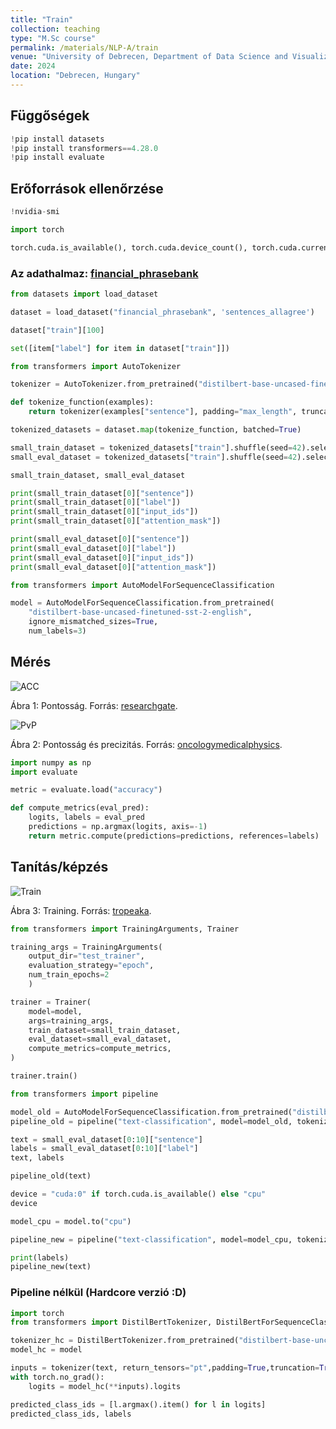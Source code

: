 ```yaml
---
title: "Train"
collection: teaching
type: "M.Sc course"
permalink: /materials/NLP-A/train
venue: "University of Debrecen, Department of Data Science and Visualization"
date: 2024
location: "Debrecen, Hungary"
---
```


## Függőségek

```python
!pip install datasets
!pip install transformers==4.28.0
!pip install evaluate
```

## Erőforrások ellenőrzése

```python
!nvidia-smi
```

```python
import torch

torch.cuda.is_available(), torch.cuda.device_count(), torch.cuda.current_device()
```

### Az adathalmaz: [financial_phrasebank](https://huggingface.co/datasets/financial_phrasebank)

```python
from datasets import load_dataset

dataset = load_dataset("financial_phrasebank", 'sentences_allagree')
```

```python
dataset["train"][100]
```

```python
set([item["label"] for item in dataset["train"]])
```

```python
from transformers import AutoTokenizer

tokenizer = AutoTokenizer.from_pretrained("distilbert-base-uncased-finetuned-sst-2-english")
```

```python
def tokenize_function(examples):
    return tokenizer(examples["sentence"], padding="max_length", truncation=True)

tokenized_datasets = dataset.map(tokenize_function, batched=True)
```

```python
small_train_dataset = tokenized_datasets["train"].shuffle(seed=42).select(range(1000))
small_eval_dataset = tokenized_datasets["train"].shuffle(seed=42).select(range(1000,1200)) 
```

```python
small_train_dataset, small_eval_dataset 
```

```python
print(small_train_dataset[0]["sentence"])
print(small_train_dataset[0]["label"])
print(small_train_dataset[0]["input_ids"])
print(small_train_dataset[0]["attention_mask"])
```

```python
print(small_eval_dataset[0]["sentence"])
print(small_eval_dataset[0]["label"])
print(small_eval_dataset[0]["input_ids"])
print(small_eval_dataset[0]["attention_mask"]) 
```

```python
from transformers import AutoModelForSequenceClassification

model = AutoModelForSequenceClassification.from_pretrained(
    "distilbert-base-uncased-finetuned-sst-2-english",
    ignore_mismatched_sizes=True,
    num_labels=3)
```

## Mérés

<img src="https://www.researchgate.net/publication/336402347/figure/fig3/AS:812472659349505@1570719985505/Calculation-of-Precision-Recall-and-Accuracy-in-the-confusion-matrix.ppm" alt="ACC">

Ábra 1: Pontosság. Forrás: [researchgate](https://www.researchgate.net/publication/336402347/figure/fig3/AS:812472659349505@1570719985505/Calculation-of-Precision-Recall-and-Accuracy-in-the-confusion-matrix.ppm).

<img src="https://oncologymedicalphysics.com/wp-content/uploads/2021/04/Precision-vs-Accuracy-OMP.png" alt="PvP">

Ábra 2: Pontosság és precizitás. Forrás: [oncologymedicalphysics](https://oncologymedicalphysics.com/wp-content/uploads/2021/04/Precision-vs-Accuracy-OMP.png).

```python
import numpy as np
import evaluate

metric = evaluate.load("accuracy")
```

```python
def compute_metrics(eval_pred):
    logits, labels = eval_pred
    predictions = np.argmax(logits, axis=-1)
    return metric.compute(predictions=predictions, references=labels)
```

## Tanítás/képzés

<img src="https://tropeaka.com/cdn/shop/articles/main_image_d517c79f-4ec7-4946-bb5e-db7e80623e85_1080x.jpg?v=1571697737" alt="Train">

Ábra 3: Training. Forrás: [tropeaka](https://tropeaka.com/cdn/shop/articles/main_image_d517c79f-4ec7-4946-bb5e-db7e80623e85_1080x.jpg?v=1571697737).

```python
from transformers import TrainingArguments, Trainer

training_args = TrainingArguments(
    output_dir="test_trainer",
    evaluation_strategy="epoch",
    num_train_epochs=2
    )
```

```python
trainer = Trainer(
    model=model,
    args=training_args,
    train_dataset=small_train_dataset,
    eval_dataset=small_eval_dataset,
    compute_metrics=compute_metrics,
)
```

```python
trainer.train()
```

```python
from transformers import pipeline

model_old = AutoModelForSequenceClassification.from_pretrained("distilbert-base-uncased-finetuned-sst-2-english")
pipeline_old = pipeline("text-classification", model=model_old, tokenizer=tokenizer)
```

```python
text = small_eval_dataset[0:10]["sentence"]
labels = small_eval_dataset[0:10]["label"]
text, labels
```

```python
pipeline_old(text)
```

```python
device = "cuda:0" if torch.cuda.is_available() else "cpu"
device
```

```python
model_cpu = model.to("cpu")
```

```python
pipeline_new = pipeline("text-classification", model=model_cpu, tokenizer=tokenizer)
```

```python
print(labels)
pipeline_new(text)
```

### Pipeline nélkül (Hardcore verzió :D)

```python
import torch
from transformers import DistilBertTokenizer, DistilBertForSequenceClassification

tokenizer_hc = DistilBertTokenizer.from_pretrained("distilbert-base-uncased-finetuned-sst-2-english")
model_hc = model

inputs = tokenizer(text, return_tensors="pt",padding=True,truncation=True)
with torch.no_grad():
    logits = model_hc(**inputs).logits

predicted_class_ids = [l.argmax().item() for l in logits]
predicted_class_ids, labels
```